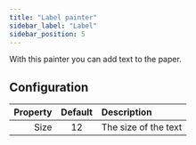 ```yaml
---
title: "Label painter"
sidebar_label: "Label"
sidebar_position: 5
---
```



With this painter you can add text to the paper.

## Configuration

| Property | Default | Description          |
|---------:|:-------:|:---------------------|
|     Size |   12    | The size of the text |
